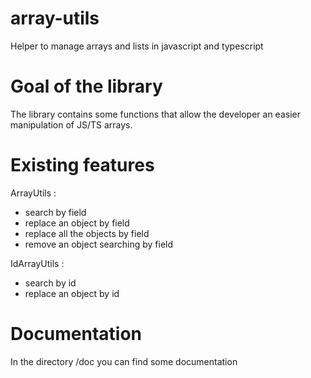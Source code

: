 # array-utils
Helper to manage arrays and lists in javascript and typescript

# Goal of the library
The library contains some functions that allow the developer an easier manipulation of JS/TS arrays.

# Existing features 

ArrayUtils :
- search by field
- replace an object by field
- replace all the objects by field
- remove an object searching by field

IdArrayUtils :
- search by id
- replace an object by id

# Documentation
In the directory /doc you can find some documentation
